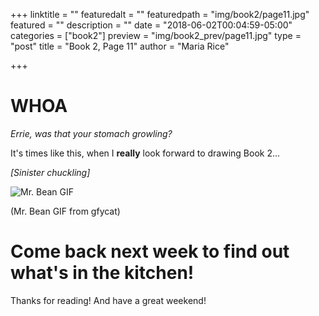 +++
linktitle = ""
featuredalt = ""
featuredpath = "img/book2/page11.jpg"
featured = ""
description = ""
date = "2018-06-02T00:04:59-05:00"
categories = ["book2"]
preview = "img/book2_prev/page11.jpg"
type = "post"
title = "Book 2, Page 11"
author = "Maria Rice"

+++

# WHOA

_Errie, was that your stomach growling?_

It's times like this, when I **really** look forward to drawing Book 2... 

_[Sinister chuckling]_

![Mr. Bean GIF](img/book2/scared-mister-bean.gif)

(Mr. Bean GIF from gfycat)

# Come back next week to find out what's in the kitchen!

Thanks for reading! And have a great weekend!
